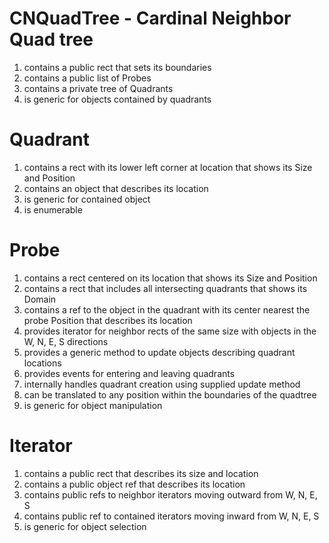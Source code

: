 # CNQuadTree - Cardinal Neighbor Quad tree
1. contains a public rect that sets its boundaries
2. contains a public list of Probes
3. contains a private tree of Quadrants
4. is generic for objects contained by quadrants

# Quadrant
1. contains a rect with its lower left corner at location that shows its Size and Position
2. contains an object that describes its location
3. is generic for contained object
4. is enumerable

# Probe
1. contains a rect centered on its location that shows its Size and Position
2. contains a rect that includes all intersecting quadrants that shows its Domain
3. contains a ref to the object in the quadrant with its center nearest the probe Position that describes its location
4. provides iterator for neighbor rects of the same size with objects in the W, N, E, S directions
5. provides a generic method to update objects describing quadrant locations
6. provides events for entering and leaving quadrants
7. internally handles quadrant creation using supplied update method
8. can be translated to any position within the boundaries of the quadtree
9. is generic for object manipulation

# Iterator
1. contains a public rect that describes its size and location
2. contains a public object ref that describes its location
3. contains public refs to neighbor iterators moving outward from W, N, E, S
4. contains public ref to contained iterators moving inward from W, N, E, S
5. is generic for object selection
